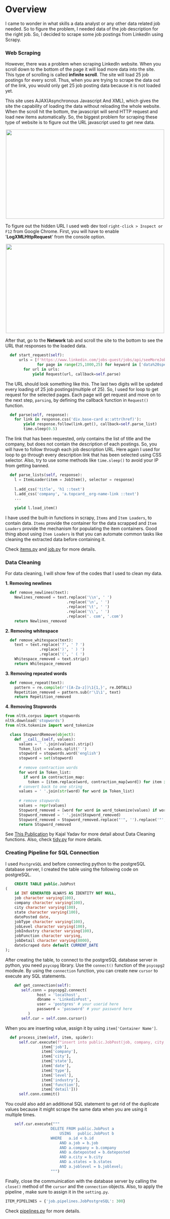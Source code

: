 # Overview

  I came to wonder in what skills a data analyst or any other data related job needed. So to figure the problem, I needed data of the job description for the right job. So, I decided to scrape some job postings from LinkedIn using Scrapy.


### Web Scraping
  However, there was a problem when scraping LinkedIn website. When you scroll down to the bottom of the page it will load more data into the site. This type of scrolling is called **infinite scroll**. The site will load 25 job postings for every scroll. Thus, when you are trying to scrape the data out of the link, you would only get 25 job posting data because it is not loaded yet.

  This site uses AJAX(Asynchronous Javascript And XML), which gives the site the capability of loading the data without reloading the whole website. When the scroll hit the bottom, the javascript will send HTTP request and load new items automatically. So, the biggest problem for scraping these type of website is to figure out the URL javascript used to get new data. 
  
<p align="center">
  <img src="https://user-images.githubusercontent.com/98644650/174429354-51b010e3-4aba-452e-8cea-8ad811e2d86f.gif" width="500" height="281">
</p>

  To figure out the hidden URL I used web dev tool `right-click > Inspect or F12` from Google Chrome. First, you will have to enable '**LogXMLHttpRequest**' from the console option. 
  
<p align="center">
  <img src="https://user-images.githubusercontent.com/98644650/174429496-ef1a36e6-2d76-4319-868f-7009143a4f0d.gif" width="500" height="281"/>
</p>

After that, go to the **Network** tab and scroll the site to the bottom to see the URL that responses to the loaded data.

```python
  def start_request(self):
      urls = [f'https://www.linkedin.com/jobs-guest/jobs/api/seeMoreJobPostings/search?keywords={keyword}&location=%EB%AF%B8%EA%B5%AD&geoId=103644278&trk=public_jobs_jobs-search-bar_search-submit&start={page}' \ 
              for page in range(25,1000,25) for keyword in ['data%20specialist','data%20analyst','data%20scientist','data%20engineer']]
        for url in urls:
            yield Request(url, callback=self.parse)
```

  The URL should look something like this. The last two digits will be updated every loading of 25 job postings(multiple of 25). So, I used for loop to get request for the selected pages. Each page will get request and move on to the next step, `parsing`, by defining the callback function in `Request()` function. 

```python
  def parse(self, response):
    for link in response.css('div.base-card a::attr(href)'):
        yield response.follow(link.get(), callback=self.parse_list)
        time.sleep(0.5)
```
  The link that has been requested, only contains the list of title and the company, but does not contain the description of each postings. So, you will have to follow through each job description URL. Here again I used for loop to go through every description link that has been selected using CSS selector. Also, try to use some methods like `time.sleep()` to avoid your IP from getting banned. 
  
```python
  def parse_lists(self, response):
    l = ItemLoader(item = JobItem(), selector = response)
    
    l.add_css('title', 'h1 ::text')
    l.add_css('company', 'a.topcard__org-name-link ::text')
    ...
    
    yield l.load_item()
```

  I have used the built-in functions in scrapy, `Items` and `Item Loaders`, to contain data. `Items` provide the container for the data scrapped and `Item Loaders` provide the mechanism for populating the item containers. Good thing about using `Item Loaders` is that you can automate common tasks like cleaning the extracted data before containing it.
  
Check [items.py](https://github.com/jinwls/LinkedIn_Job_Post/blob/main/job/job/items.py) and [job.py](https://github.com/jinwls/LinkedIn_Job_Post/blob/main/job/job/spiders/job.py) for more details. 


### Data Cleaning
For data cleaning, I will show few of the codes that I used to clean my data. 

  **1. Removing newlines**
  
  ```python
    def remove_newlines(text):
      Newlines_removed = text.replace('\\n', ' ')
                             .replace('\n', ' ')
                             .replace('\t', ' ')
                             .replace('\\', ' ')
                             .replace('. com', '.com')
      return Newlines_removed
  ``` 
  **2. Removing whitespace**
  
  ```python
    def remove_whitespace(text):
      text = text.replace('?', ' ? ')
                 .replace(')', ' ) ')
                 .replace('(', ' ( ')
      Whitespace_removed = text.strip()
      return Whitespace_removed
  ```
  **3. Removing repeated words**
  
  ```python
    def remove_repeat(text):
      pattern = re.compile(r'([A-Za-z])\1{1,}', re.DOTALL)
      Repetition_removed = pattern.sub(r'\1\1', text)
      return Repetition_removed
  ```
  **4. Removing Stopwords**
  
  ```python
  from nltk.corpus import stopwords 
  nltk.download('stopwords') 
  from nltk.tokenize import word_tokenize 

    class StopwordRemove(object):
      def __call__(self, values):
        values = ' '.join(values).strip()
        Token_list = values.split(' ')
        stopword = stopwords.word('english')
        stopword = set(stopword)
        
        # remove contraction words
        for word in Token_list:
          if word in contraction_map:
            token = [item.replace(word, contraction_map[word]) for item in Token_list]
        # convert back to one string
        values = ' '.join(str(word) for word in Token_list)
        
        # remove stopwords
        values = repr(values)
        Stopword_removed = [word for word in word_tokenize(values) if word not in stopword]
        Stopword_removed = ' '.join(Stopword_removed)
        Stopword_removed = Stopword_removed.replace("'", '').replace('"', '')
        return Stopword_removed
  ```
See [This Publication](https://towardsdatascience.com/cleaning-preprocessing-text-data-by-building-nlp-pipeline-853148add68a) by Kajal Yadav for more detail about Data Cleaning functions. Also, check [tidy.py](https://github.com/jinwls/LinkedIn_Job_Post/blob/main/job/job/tidy.py) for more details.


### Creating Pipeline for SQL Connection
  I used `PostgreSQL` and before connecting python to the postgreSQL database server, I created the table using the following code on postgreSQL.
```SQL
    CREATE TABLE public.JobPost
(
    id INT GENERATED ALWAYS AS IDENTITY NOT NULL,
    job character varying(100),
    company character varying(100),
    city character varying(100),
    state character varying(100),
    datePosted date,
    jobType character varying(100),
    jobLevel character varying(100),
    jobIndustry character varying(100),
    jobFunction character varying,
    jobDetail character varying(8000),
	dateScraped date default CURRENT_DATE
);

```
After creating the table, to connect to the postgreSQL database server in python, you need `psycopg` library. Use the `connect()` function of the `psycopg2` modeule. By using the `connection` function, you can create new `cursor` to execute any SQL statements. 

```python     
    def get_connection(self):
       self.conn = psycopg2.connect(
              host = 'localhost',
              dbname = 'LinkedinPost',
              user = 'postgres' # your userid here
              password = 'password' # your password here
          )
       self.cur = self.conn.cursor() 
```

When you are inserting value, assign it by using `item['Container Name']`.

```python
  def process_item(self, item, spider):
      self.cur.execute(f"insert into public.JobPost(job, company, city, states, dateposted, jobtype, joblevel, jobindustry, jobfunction, jobdetail) values(%s, %s, %s, %s, %s, %s, %s, %s, %s, %s)",(
                item['job'],
                item['company'],
                item['city'],
                item['state'],
                item['date'],
                item['type'],
                item['level'],
                item['industry'],
                item['function'],
                item['detail']))
      self.conn.commit() 
```

You could also add an additional SQL statement to get rid of the duplicate values because it might scrape the same data when you are using it multiple times. 

```python
    self.cur.execute("""
                    DELETE FROM public.JobPost a
                        USING   public.JobPost b
                    WHERE   a.id < b.id 
                        AND a.job = b.job
                        AND a.company = b.company
                        AND a.dateposted = b.dateposted
                        AND a.city = b.city
                        AND a.states = b.states
                        AND a.joblevel = b.joblevel;
                    """)
```

Finally, close the commuinication with the database server by calling the `close()` method of the `cursor` and the `connection` objects. Also, to apply the pipeline , make sure to assign it in the `setting.py`.

```python
ITEM_PIPELINES = {'job.pipelines.JobPostgreSQL': 300}
```

Check [pipelines.py](https://github.com/jinwls/LinkedIn_Job_Post/blob/main/job/job/settings.py) for more details.
